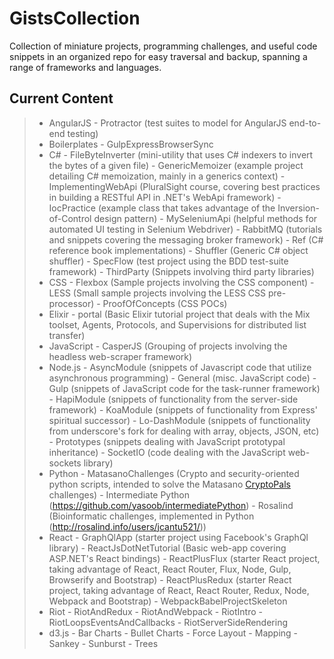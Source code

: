 GistsCollection
===================

Collection of miniature projects, programming challenges, and useful code snippets in an organized repo for easy traversal and backup, spanning a range of frameworks and languages.

Current Content
-------------

> - AngularJS
	- Protractor (test suites to model for AngularJS end-to-end testing)
> - Boilerplates
	- GulpExpressBrowserSync
> - C#
	- FileByteInverter (mini-utility that uses C# indexers to invert the bytes of a given file)
	- GenericMemoizer (example project detailing C# memoization, mainly in a generics context)
	- ImplementingWebApi (PluralSight course, covering best practices in building a RESTful API in .NET's WebApi framework)
	- IocPractice (example class that takes advantage of the Inversion-of-Control design pattern)
	- MySeleniumApi (helpful methods for automated UI testing in Selenium Webdriver)
	- RabbitMQ (tutorials and snippets covering the messaging broker framework)
	- Ref (C# reference book implementations)
	- Shuffler (Generic C# object shuffler)
	- SpecFlow (test project using the BDD test-suite framework)
	- ThirdParty (Snippets involving third party libraries)
> - CSS
	- Flexbox (Sample projects involving the CSS component)
	- LESS (Small sample projects involving the LESS CSS pre-processor)
	- ProofOfConcepts (CSS POCs)
> - Elixir
	- portal (Basic Elixir tutorial project that deals with the Mix toolset, Agents, Protocols, and Supervisions for distributed list transfer)
> - JavaScript
	- CasperJS (Grouping of projects involving the headless web-scraper framework)
> - Node.js
	- AsyncModule (snippets of Javascript code that utilize asynchronous programming)
	- General (misc. JavaScript code)
	- Gulp (snippets of JavaScript code for the task-runner framework)
	- HapiModule (snippets of functionality from the server-side framework)
	- KoaModule (snippets of functionality from Express' spiritual successor)
	- Lo-DashModule (snippets of functionality from underscore's fork for dealing with array, objects, JSON, etc)
	- Prototypes (snippets dealing with JavaScript prototypal inheritance)
	- SocketIO (code dealing with the JavaScript web-sockets library)
> - Python
	- MatasanoChallenges (Crypto and security-oriented python scripts, intended to solve the Matasano [CryptoPals](http://cryptopals.com/) challenges)
	- Intermediate Python (https://github.com/yasoob/intermediatePython)
	- Rosalind (Bioinformatic challenges, implemented in Python (http://rosalind.info/users/jcantu521/))
> - React
	- GraphQlApp (starter project using Facebook's GraphQl library)
	- ReactJsDotNetTutorial (Basic web-app covering ASP.NET's React bindings)
	- ReactPlusFlux (starter React project, taking advantage of React, React Router, Flux, Node, Gulp, Browserify and Bootstrap)
	- ReactPlusRedux (starter React project, taking advantage of React, React Router, Redux, Node, Webpack and Bootstrap)
	- WebpackBabelProjectSkeleton
> - Riot
	- RiotAndRedux
	- RiotAndWebpack
	- RiotIntro
	- RiotLoopsEventsAndCallbacks
	- RiotServerSideRendering
> - d3.js
	- Bar Charts
	- Bullet Charts
	- Force Layout
	- Mapping
	- Sankey
	- Sunburst
	- Trees
